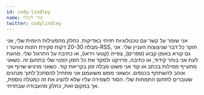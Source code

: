 ```yaml
---
id: cody-lindley
name: קודי לינדלי
twitter: codylindley
---
```


אני שומר על קשר עם טכנולוגיות חזיתי באדיקות. כחלק מהפעילות היומית שלי, אני מבלה 20-30 דקות סקירת הזנות טוויטר ו-RSS, חוקר כל דבר שניצוצות העניין שלי. אני גם קורא באופן קבוע (ספרים), צפייה (קטעי וידאו), או כתיבה על התרגול שלי. מהעת לעת אני בוחר קידוד, או כתיבה, פרויקט ולמקד את כל הזמן הפנוי שלי בתחום זה. כשאני מתעייף ממילות בכתב או קוד אני פשוט מבלה זמן בקריאת קוד. כשאני מרגיש שרוף אני אוהב להשתתף בכנסים. וכשאני ממש משועמם אני מתחיל להסתכל לתוך מנהגים שעוברים לתחום התמחות שלי. הסוד לשמירה עליו שלא להציג את זה כמטלה נוספת, אך במקום זאת, כחלק מהעבודה שבחרתי.
